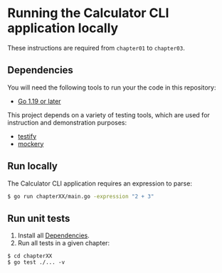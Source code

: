 # Running the Calculator CLI application locally
These instructions are required from `chapter01` to `chapter03`.

## Dependencies
You will need the following tools to run your the code in this repository: 
- [Go 1.19 or later](https://go.dev/doc/install)

This project depends on a variety of testing tools, which are used for instruction and demonstration purposes:
- [testify](https://github.com/stretchr/testify)
- [mockery](https://github.com/vektra/mockery)

## Run locally
The Calculator CLI application requires an expression to parse: 
```bash
$ go run chapterXX/main.go -expression "2 + 3"
```

## Run unit tests
1. Install all [Dependencies](#dependencies). 
1. Run all tests in a given chapter:
```
$ cd chapterXX 
$ go test ./... -v
```
